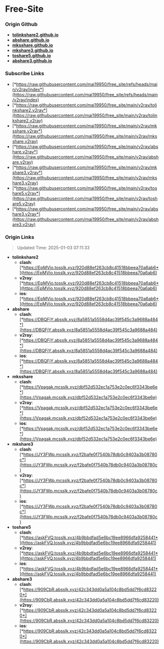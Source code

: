 # Free-Site

### Origin Github

- [**tolinkshare2.github.io**](https://github.com/tolinkshare2/tolinkshare2.github.io)
- [**abshare.github.io**](https://github.com/abshare/abshare.github.io)
- [**mksshare.github.io**](https://github.com/mksshare/mksshare.github.io)
- [**mkshare3.github.io**](https://github.com/mkshare3/mkshare3.github.io)
- [**toshare5.github.io**](https://github.com/toshare5/toshare5.github.io)
- [**abshare3.github.io**](https://github.com/abshare3/abshare3.github.io)

### Subscribe Links

- [*https://raw.githubusercontent.com/mai19950/free_site/refs/heads/main/v2ray/index*](https://raw.githubusercontent.com/mai19950/free_site/refs/heads/main/v2ray/index)
- [*https://raw.githubusercontent.com/mai19950/free_site/main/v2ray/tolinkshare2.v2ray*](https://raw.githubusercontent.com/mai19950/free_site/main/v2ray/tolinkshare2.v2ray)
- [*https://raw.githubusercontent.com/mai19950/free_site/main/v2ray/mksshare.v2ray*](https://raw.githubusercontent.com/mai19950/free_site/main/v2ray/mksshare.v2ray)
- [*https://raw.githubusercontent.com/mai19950/free_site/main/v2ray/abshare.v2ray*](https://raw.githubusercontent.com/mai19950/free_site/main/v2ray/abshare.v2ray)
- [*https://raw.githubusercontent.com/mai19950/free_site/main/v2ray/mkshare3.v2ray*](https://raw.githubusercontent.com/mai19950/free_site/main/v2ray/mkshare3.v2ray)
- [*https://raw.githubusercontent.com/mai19950/free_site/main/v2ray/toshare5.v2ray*](https://raw.githubusercontent.com/mai19950/free_site/main/v2ray/toshare5.v2ray)
- [*https://raw.githubusercontent.com/mai19950/free_site/main/v2ray/abshare3.v2ray*](https://raw.githubusercontent.com/mai19950/free_site/main/v2ray/abshare3.v2ray)

### Origin Links

> Updated Time: 2025-01-03 07:11:33

- **tolinkshare2**
  - **clash**: [*https://EpMVio.tosslk.xyz/920d88ef263cb8c41518bbeea70a6ab6*](https://EpMVio.tosslk.xyz/920d88ef263cb8c41518bbeea70a6ab6)
  - **v2ray**: [*https://EpMVio.tosslk.xyz/920d88ef263cb8c41518bbeea70a6ab6*](https://EpMVio.tosslk.xyz/920d88ef263cb8c41518bbeea70a6ab6)
  - **ios**: [*https://EpMVio.tosslk.xyz/920d88ef263cb8c41518bbeea70a6ab6*](https://EpMVio.tosslk.xyz/920d88ef263cb8c41518bbeea70a6ab6)
- **abshare**
  - **clash**: [*https://DBQFjY.absslk.xyz/8a5851a5558d4ac39f545c3a9688a484*](https://DBQFjY.absslk.xyz/8a5851a5558d4ac39f545c3a9688a484)
  - **v2ray**: [*https://DBQFjY.absslk.xyz/8a5851a5558d4ac39f545c3a9688a484*](https://DBQFjY.absslk.xyz/8a5851a5558d4ac39f545c3a9688a484)
  - **ios**: [*https://DBQFjY.absslk.xyz/8a5851a5558d4ac39f545c3a9688a484*](https://DBQFjY.absslk.xyz/8a5851a5558d4ac39f545c3a9688a484)
- **mksshare**
  - **clash**: [*https://Vpagak.mcsslk.xyz/dbf52d532ec1a753e2c0ec6f3343be6e*](https://Vpagak.mcsslk.xyz/dbf52d532ec1a753e2c0ec6f3343be6e)
  - **v2ray**: [*https://Vpagak.mcsslk.xyz/dbf52d532ec1a753e2c0ec6f3343be6e*](https://Vpagak.mcsslk.xyz/dbf52d532ec1a753e2c0ec6f3343be6e)
  - **ios**: [*https://Vpagak.mcsslk.xyz/dbf52d532ec1a753e2c0ec6f3343be6e*](https://Vpagak.mcsslk.xyz/dbf52d532ec1a753e2c0ec6f3343be6e)
- **mkshare3**
  - **clash**: [*https://JY3FWp.mcsslk.xyz/f2bafe0f7540b78db0c9403a3b08780c*](https://JY3FWp.mcsslk.xyz/f2bafe0f7540b78db0c9403a3b08780c)
  - **v2ray**: [*https://JY3FWp.mcsslk.xyz/f2bafe0f7540b78db0c9403a3b08780c*](https://JY3FWp.mcsslk.xyz/f2bafe0f7540b78db0c9403a3b08780c)
  - **ios**: [*https://JY3FWp.mcsslk.xyz/f2bafe0f7540b78db0c9403a3b08780c*](https://JY3FWp.mcsslk.xyz/f2bafe0f7540b78db0c9403a3b08780c)
- **toshare5**
  - **clash**: [*https://askFVQ.tosslk.xyz/4b9bbdfad5e6bc19ee8966dfa9258441*](https://askFVQ.tosslk.xyz/4b9bbdfad5e6bc19ee8966dfa9258441)
  - **v2ray**: [*https://askFVQ.tosslk.xyz/4b9bbdfad5e6bc19ee8966dfa9258441*](https://askFVQ.tosslk.xyz/4b9bbdfad5e6bc19ee8966dfa9258441)
  - **ios**: [*https://askFVQ.tosslk.xyz/4b9bbdfad5e6bc19ee8966dfa9258441*](https://askFVQ.tosslk.xyz/4b9bbdfad5e6bc19ee8966dfa9258441)
- **abshare3**
  - **clash**: [*https://909CbR.absslk.xyz/42c343dd0a5a104c8bd5dd7f6cd83220*](https://909CbR.absslk.xyz/42c343dd0a5a104c8bd5dd7f6cd83220)
  - **v2ray**: [*https://909CbR.absslk.xyz/42c343dd0a5a104c8bd5dd7f6cd83220*](https://909CbR.absslk.xyz/42c343dd0a5a104c8bd5dd7f6cd83220)
  - **ios**: [*https://909CbR.absslk.xyz/42c343dd0a5a104c8bd5dd7f6cd83220*](https://909CbR.absslk.xyz/42c343dd0a5a104c8bd5dd7f6cd83220)
